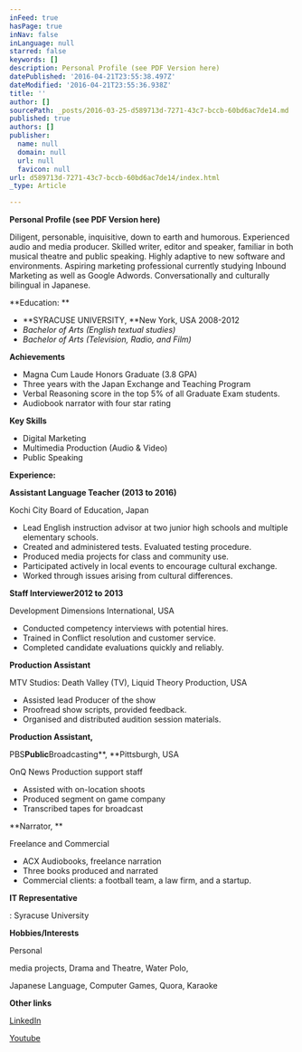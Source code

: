 ```yaml
---
inFeed: true
hasPage: true
inNav: false
inLanguage: null
starred: false
keywords: []
description: Personal Profile (see PDF Version here)
datePublished: '2016-04-21T23:55:38.497Z'
dateModified: '2016-04-21T23:55:36.938Z'
title: ''
author: []
sourcePath: _posts/2016-03-25-d589713d-7271-43c7-bccb-60bd6ac7de14.md
published: true
authors: []
publisher:
  name: null
  domain: null
  url: null
  favicon: null
url: d589713d-7271-43c7-bccb-60bd6ac7de14/index.html
_type: Article

---
```

**Personal Profile (see PDF Version here)**

Diligent, personable, inquisitive, down to earth and humorous. Experienced audio and media producer. Skilled writer, editor and speaker, familiar in both musical theatre and public speaking. Highly adaptive to new software and environments. Aspiring marketing professional currently studying Inbound Marketing as well as Google Adwords. Conversationally and culturally bilingual in Japanese. 

**Education: **

* **SYRACUSE UNIVERSITY, **New York, USA 2008-2012
* _Bachelor of Arts (English textual studies)_
* _Bachelor of Arts (Television, Radio, and Film)_

**Achievements**

* Magna Cum Laude Honors Graduate (3.8 GPA)
* Three years with the Japan Exchange and Teaching Program
* Verbal Reasoning score in the top 5% of all Graduate Exam students.
* Audiobook narrator with four star rating

**Key Skills**

* Digital Marketing
* Multimedia Production (Audio & Video)
* Public Speaking

**Experience:**

**Assistant Language Teacher (2013 to 2016)**

Kochi City Board of Education, Japan

* Lead English instruction advisor at two junior high schools and multiple elementary schools.
* Created and administered tests. Evaluated testing procedure.
* Produced media projects for class and community use.
* Participated actively in local events to encourage cultural exchange.
* Worked through issues arising from cultural differences.

**Staff Interviewer2012 to 2013**

Development Dimensions International, USA

* Conducted competency interviews with potential hires.
* Trained in Conflict resolution and customer service.
* Completed candidate evaluations quickly and reliably.

**Production Assistant**

MTV Studios: Death Valley (TV), Liquid Theory Production, USA

* Assisted lead Producer of the show
* Proofread show scripts, provided feedback.
* Organised and distributed audition session materials.

**Production Assistant,**

PBS****Public****Broadcasting**, **Pittsburgh, USA

OnQ News Production support staff

* Assisted with on-location shoots
* Produced segment on game company
* Transcribed tapes for broadcast

**Narrator, **

Freelance and Commercial

* ACX Audiobooks, freelance narration
* Three books produced and narrated
* Commercial clients: a football team, a law firm, and a startup.

**IT Representative**

: Syracuse University

**Hobbies/Interests**

Personal

media projects, Drama and Theatre, Water Polo, 

Japanese Language, Computer Games, Quora, Karaoke

**Other links**

[LinkedIn][0]

[Youtube][1]

[0]: https://www.linkedin.com/in/mschenker1
[1]: https://www.youtube.com/user/SchenkerSyracuse